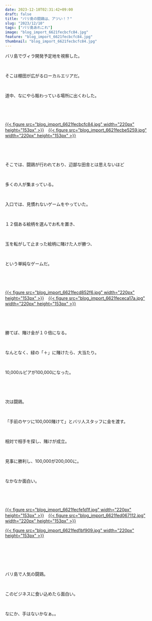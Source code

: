 ```yaml
---
date: 2023-12-10T02:31:42+09:00
draft: false
title: "バリ島の闘鶏は、アツい！？"
slug: "2023/12/10"
tags: ["バリ島あれこれ"]
image: "blog_import_6621fecbcfc84.jpg"
feature: "blog_import_6621fecbcfc84.jpg"
thumbnail: "blog_import_6621fecbcfc84.jpg"
---
```

<p>バリ島でヴィラ開発予定地を視察した。</p><p> </p><p>そこは棚田が広がるローカルエリアだ。</p><p> </p><p>道中、なにやら賑わっている場所に出くわした。</p><p> </p><p> </p><p><a href="blog_import_6621fecbcfc84.jpg">{{< figure src="blog_import_6621fecbcfc84.jpg" width="220px" height="153px" >}}</a>　<a href="blog_import_6621fecbe5259.jpg">{{< figure src="blog_import_6621fecbe5259.jpg" width="220px" height="153px" >}}</a></p><p> </p><p> </p><p>そこでは、闘鶏が行われており、辺鄙な田舎とは思えないほど</p><p> </p><p>多くの人が集まっている。</p><p> </p><p>入口では、見慣れないゲームをやっていた。</p><p> </p><p>１２個ある絵柄を選んでお札を置き、</p><p> </p><p>玉を転がして止まった絵柄に賭けた人が勝つ、</p><p> </p><p>という単純なゲームだ。</p><p> </p><p> </p><p><a href="blog_import_6621fecd852f6.jpg">{{< figure src="blog_import_6621fecd852f6.jpg" width="220px" height="153px" >}}</a>　<a href="blog_import_6621fececa17a.jpg">{{< figure src="blog_import_6621fececa17a.jpg" width="220px" height="153px" >}}</a></p><p> </p><p> </p><p>勝てば、賭け金が１０倍になる。</p><p> </p><p>なんとなく、緑の「＋」に賭けたら、大当たり。</p><p> </p><p>10,000ルピアが100,000になった。</p><p> </p><p> </p><p>次は闘鶏。</p><p> </p><p>「手前のヤツに100,000賭けて」とバリ人スタッフに金を渡す。</p><p> </p><p>相対で相手を探し、賭けが成立。</p><p> </p><p>見事に勝利し、100,000が200,000に。</p><p> </p><p>なかなか面白い。</p><p> </p><p> </p><p><a href="blog_import_6621fecfe1d1f.jpg">{{< figure src="blog_import_6621fecfe1d1f.jpg" width="220px" height="153px" >}}</a>　<a href="blog_import_6621fed067112.jpg">{{< figure src="blog_import_6621fed067112.jpg" width="220px" height="153px" >}}</a></p><p><a href="blog_import_6621fed1bf909.jpg">{{< figure src="blog_import_6621fed1bf909.jpg" width="220px" height="153px" >}}</a></p><p> </p><p> </p><p> </p><p>バリ島で人気の闘鶏。</p><p> </p><p>このビジネスに食い込めたら面白い。</p><p> </p><p>なにか、手はないかなぁ。。</p><p> </p><p> </p><p> </p>

